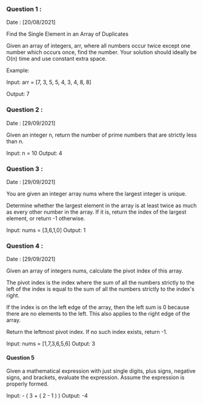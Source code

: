 ### Question 1 :

Date : [20/08/2021]

Find the Single Element in an Array of Duplicates

Given an array of integers, arr, where all numbers occur twice except one number which occurs once, find the number.
Your solution should ideally be O(n) time and use constant extra space.

Example:

Input: arr = [7, 3, 5, 5, 4, 3, 4, 8, 8]

Output: 7

### Question 2 :

Date : [29/09/2021]

Given an integer n, return the number of prime numbers that are strictly less than n.

Input: n = 10 Output: 4

### Question 3 :

Date : [29/09/2021]

You are given an integer array nums where the largest integer is unique.

Determine whether the largest element in the array is at least twice as much as every other number in the array. If it
is, return the index of the largest element, or return -1 otherwise.

Input: nums = [3,6,1,0]
Output: 1

### Question 4 :

Date : [29/09/2021]

Given an array of integers nums, calculate the pivot index of this array.

The pivot index is the index where the sum of all the numbers strictly to the left of the index is equal to the sum of
all the numbers strictly to the index's right.

If the index is on the left edge of the array, then the left sum is 0 because there are no elements to the left. This
also applies to the right edge of the array.

Return the leftmost pivot index. If no such index exists, return -1.

Input: nums = [1,7,3,6,5,6]
Output: 3

#### Question 5 

Given a mathematical expression with just single digits, plus signs, negative signs, and
brackets, evaluate the expression. Assume the expression is properly formed.


Input: - ( 3 + ( 2 - 1 ) )
Output: -4
